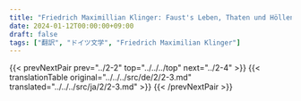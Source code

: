 ```yaml
---
title: "Friedrich Maximillian Klinger: Faust's Leben, Thaten und Höllenfahrt (1799) - 第二巻 第三章"
date: 2024-01-12T00:00:00+09:00
draft: false
tags: ["翻訳", "ドイツ文学", "Friedrich Maximilian Klinger"]
---
```


{{< prevNextPair prev="../2-2" top="../../../top" next="../2-4" >}}
{{< translationTable original="../../../src/de/2/2-3.md" translated="../../../src/ja/2/2-3.md" >}}
{{< /prevNextPair >}}